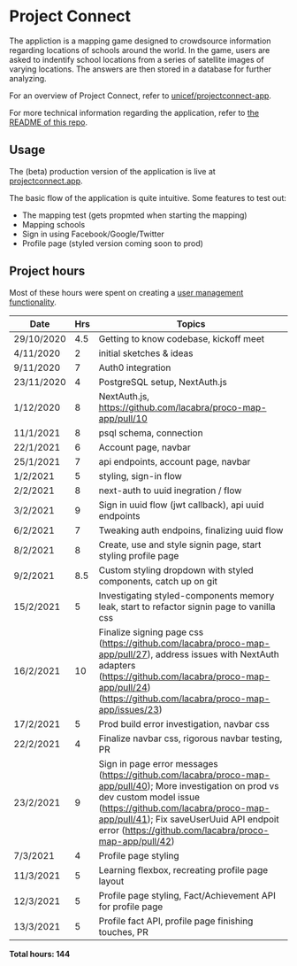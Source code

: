 # Project Connect

The appliction is a mapping game designed to crowdsource information regarding locations of schools around the world. In the game,
users are asked to indentify school locations from a series of satellite images of varying locations. The answers are then stored in a database for further analyzing.

For an overview of Project Connect, refer to [unicef/projectconnect-app](https://github.com/unicef/projectconnect-app).

For more technical information regarding the application, refer to [the README of this repo](/README.md).

## Usage

The (beta) production version of the application is live at [projectconnect.app](https://projectconnect.app/).

The basic flow of the application is quite intuitive. Some features to test out:
- The mapping test (gets propmted when starting the mapping)
- Mapping schools
- Sign in using Facebook/Google/Twitter
- Profile page (styled version coming soon to prod)

## Project hours

Most of these hours were spent on creating a [user management functionality](https://github.com/unicef/projectconnect-game/blob/master/docs/user-mgmt.md).

| Date       | Hrs | Topics                                                                                                                                                                                                                                                                         |
|------------|-----|--------------------------------------------------------------------------------------------------------------------------------------------------------------------------------------------------------------------------------------------------------------------------------|
| 29/10/2020 | 4.5 | Getting to know codebase, kickoff meet                                                                                                                                                                                                                                         |
|  4/11/2020 |  2  | initial sketches & ideas                                                                                                                                                                                                                                                       |
|  9/11/2020 |  7  | Auth0 integration                                                                                                                                                                                                                                                              |
| 23/11/2020 |  4  | PostgreSQL setup, NextAuth.js                                                                                                                                                                                                                                                  |
|  1/12/2020 |  8  | NextAuth.js, https://github.com/lacabra/proco-map-app/pull/10                                                                                                                                                                                                                  |
|  11/1/2021 |  8  | psql schema, connection                                                                                                                                                                                                                                                        |
|  22/1/2021 |  6  | Account page, navbar                                                                                                                                                                                                                                                           |
|  25/1/2021 |  7  | api endpoints, account page, navbar                                                                                                                                                                                                                                            |
|  1/2/2021  |  5  | styling, sign-in flow                                                                                                                                                                                                                                                          |
|  2/2/2021  |  8  | next-auth to uuid inegration / flow                                                                                                                                                                                                                                            |
|  3/2/2021  |  9  | Sign in uuid flow (jwt callback), api uuid endpoints                                                                                                                                                                                                                           |
|  6/2/2021  |  7  | Tweaking auth endpoins, finalizing uuid flow                                                                                                                                                                                                                                   |
|  8/2/2021  |  8  | Create, use and style signin page, start styling profile page                                                                                                                                                                                                                  |
|  9/2/2021  | 8.5 | Custom styling dropdown with styled components, catch up on git                                                                                                                                                                                                                |
|  15/2/2021 |  5  | Investigating styled-components memory leak, start to refactor signin page to vanilla css                                                                                                                                                                                      |
|  16/2/2021 |  10 | Finalize signing page css (https://github.com/lacabra/proco-map-app/pull/27), address issues with NextAuth adapters (https://github.com/lacabra/proco-map-app/pull/24) (https://github.com/lacabra/proco-map-app/issues/23)                                                    |
|  17/2/2021 |  5  | Prod build error investigation, navbar css                                                                                                                                                                                                                                     |
|  22/2/2021 |  4  | Finalize navbar css, rigorous navbar testing, PR                                                                                                                                                                                                                               |
|  23/2/2021 |  9  | Sign in page error messages (https://github.com/lacabra/proco-map-app/pull/40); More investigation on prod vs dev custom model issue (https://github.com/lacabra/proco-map-app/pull/41); Fix saveUserUuid API endpoit error (https://github.com/lacabra/proco-map-app/pull/42) |
|  7/3/2021  |  4  | Profile page styling                                                                                                                                                                                                                                                           |
|  11/3/2021 |  5  | Learning flexbox, recreating profile page layout                                                                                                                                                                                                                               |
|  12/3/2021 |  5  | Profile page styling, Fact/Achievement API for profile page                                                                                                                                                                                                                    |
|  13/3/2021 |  5  | Profile fact API, profile page finishing touches, PR |   
  
 
 
**Total hours: 144**
